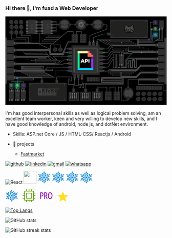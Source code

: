 ### Hi there 👋, I'm fuad a Web Developer 

![Web Developer ](https://github.com/fuad-bassam/fuad-bassam/blob/main/jif1.gif)

I'm has good interpersonal skills as well as logical problem solving, am an excellent team worker, keen and very willing to develop new skills, and I have good knowledge of android, node js, and dotNet environment.

- Skills: ASP.net Core / JS / HTML-CSS/ Reactjs / Android

- 🔭 projects 
  - [Fastmarket](https://fastmarketfinal.azurewebsites.net)

[<img src='https://cdn.jsdelivr.net/npm/simple-icons@3.0.1/icons/github.svg' alt='github' height='40'>](https://github.com/fuad-bassam)  [<img src='https://cdn.jsdelivr.net/npm/simple-icons@3.0.1/icons/linkedin.svg' alt='linkedin' height='40'>](https://www.linkedin.com/in/fuad-bassam/)  [<img src='https://cdn.jsdelivr.net/npm/simple-icons@3.0.1/icons/gmail.svg' alt='gmail' height='40'>](f.man.x99@gmail.com)  [<img src='https://cdn.jsdelivr.net/npm/simple-icons@3.0.1/icons/whatsapp.svg' alt='whatsapp' height='40'>](+962790941468)  

![React](https://img.shields.io/badge/react-%2320232a.svg?style=for-the-badge&logo=react&logoColor=%2361DAFB)
<img src="https://img.shields.io/badge/react-%2320232a.svg?style=for-the-badge&logo=react&logoColor=%2361DAFB" width='40' height='40'>
<img src='https://raw.githubusercontent.com/acervenky/animated-github-badges/master/assets/acbadge.gif' width='40' height='40'>
<img src='https://raw.githubusercontent.com/acervenky/animated-github-badges/master/assets/acbadge.gif' width='40' height='40'>
<img src='https://raw.githubusercontent.com/acervenky/animated-github-badges/master/assets/acbadge.gif' width='40' height='40'>
<img src='https://raw.githubusercontent.com/acervenky/animated-github-badges/master/assets/acbadge.gif' width='40' height='40'>



<a href='https://archiveprogram.github.com/'><img src='https://raw.githubusercontent.com/acervenky/animated-github-badges/master/assets/acbadge.gif' width='40' height='40'></a> <a href='https://docs.github.com/en/developers'><img src='https://raw.githubusercontent.com/acervenky/animated-github-badges/master/assets/devbadge.gif' width='40' height='40'></a> <a href='https://github.com/pricing'><img src='https://raw.githubusercontent.com/acervenky/animated-github-badges/master/assets/pro.gif' width='40' height='40'></a> <a href='https://stars.github.com/'><img src='https://raw.githubusercontent.com/acervenky/animated-github-badges/master/assets/starbadge.gif' width='35' height='35'></a> 

[![Top Langs](https://github-readme-stats.vercel.app/api/top-langs/?username=fuad-bassam&layout=compact&theme=radical)](https://github.com/anuraghazra/github-readme-stats)

![GitHub stats](https://github-readme-stats.vercel.app/api?username=fuad-bassam&show_icons=true&theme=radical)  

![GitHub streak stats](https://github-readme-streak-stats.herokuapp.com/?user=fuad-bassam&theme=radical)  


